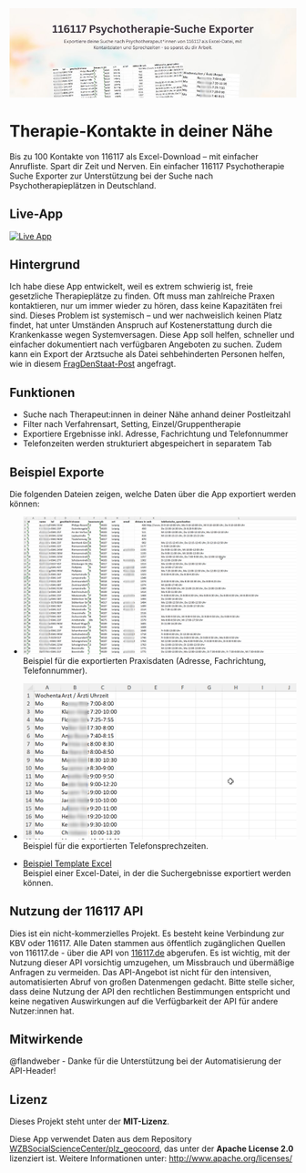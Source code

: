 ![Header Image](images/header.jpg)  

# Therapie-Kontakte in deiner Nähe

Bis zu 100 Kontakte von 116117 als Excel-Download – mit einfacher Anrufliste. Spart dir Zeit und Nerven.
Ein einfacher 116117 Psychotherapie Suche Exporter zur Unterstützung bei der Suche nach Psychotherapieplätzen in Deutschland.

## Live-App

<p align="left">
  <a href="https://116117-psychotherapie-suche-exporter.streamlit.app/" target="_blank">
    <img src="https://img.shields.io/badge/%20Zur%20Live--App-Starten-blue?style=for-the-badge&logo=streamlit" 
         alt="Live App" 
         height="50">
  </a>
</p>



## Hintergrund

Ich habe diese App entwickelt, weil es extrem schwierig ist, freie gesetzliche Therapieplätze zu finden. Oft muss man zahlreiche Praxen kontaktieren, nur um immer wieder zu hören, dass keine Kapazitäten frei sind. Dieses Problem ist systemisch – und wer nachweislich keinen Platz findet, hat unter Umständen Anspruch auf Kostenerstattung durch die Krankenkasse wegen Systemversagen. Diese App soll helfen, schneller und einfacher dokumentiert nach verfügbaren Angeboten zu suchen. Zudem kann ein Export der Arztsuche als Datei sehbehinderten Personen helfen, wie in diesem [FragDenStaat-Post](https://fragdenstaat.de/a/299392) angefragt.


## Funktionen

- Suche nach Therapeut:innen in deiner Nähe anhand deiner Postleitzahl  
- Filter nach Verfahrensart, Setting, Einzel/Gruppentherapie
- Exportiere Ergebnisse inkl. Adresse, Fachrichtung und Telefonnummer  
- Telefonzeiten werden strukturiert abgespeichert in separatem Tab

## Beispiel Exporte

Die folgenden Dateien zeigen, welche Daten über die App exportiert werden können:

- ![Beispiel Export Praxisdaten](images/beispiel_export_praxisdaten.png)  
  Beispiel für die exportierten Praxisdaten (Adresse, Fachrichtung, Telefonnummer).

- ![Beispiel Export Telefonsprechzeiten](images/beispiel_export_telefonsprechzeiten.png)  
  Beispiel für die exportierten Telefonsprechzeiten.

- [Beispiel Template Excel](images/Beispiel%20Template.xlsx)  
  Beispiel einer Excel-Datei, in der die Suchergebnisse exportiert werden können.

## Nutzung der 116117 API

Dies ist ein nicht-kommerzielles Projekt. Es besteht keine Verbindung zur KBV oder 116117. Alle Daten stammen aus öffentlich zugänglichen Quellen von 116117.de - über die API von [116117.de](https://arztsuche.116117.de/) abgerufen. Es ist wichtig, mit der Nutzung dieser API vorsichtig umzugehen, um Missbrauch und übermäßige Anfragen zu vermeiden. Das API-Angebot ist nicht für den intensiven, automatisierten Abruf von großen Datenmengen gedacht. Bitte stelle sicher, dass deine Nutzung der API den rechtlichen Bestimmungen entspricht und keine negativen Auswirkungen auf die Verfügbarkeit der API für andere Nutzer:innen hat.

## Mitwirkende
@flandweber - Danke für die Unterstützung bei der Automatisierung der API-Header!

## Lizenz

Dieses Projekt steht unter der **MIT-Lizenz**.

Diese App verwendet Daten aus dem Repository [WZBSocialScienceCenter/plz_geocoord](https://github.com/WZBSocialScienceCenter/plz_geocoord), das unter der **Apache License 2.0** lizenziert ist. Weitere Informationen unter: http://www.apache.org/licenses/

